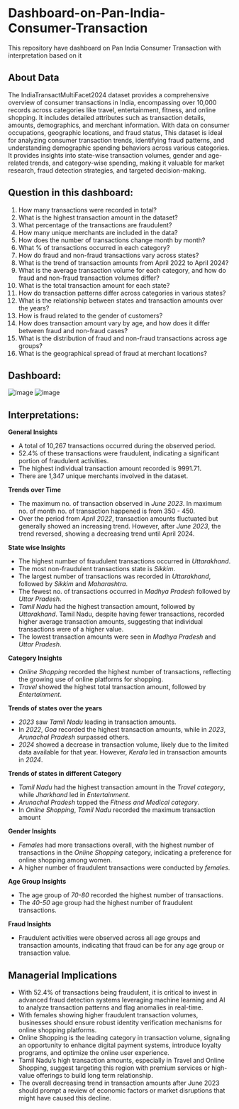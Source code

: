 # Dashboard-on-Pan-India-Consumer-Transaction
This repository have dashboard on Pan India Consumer Transaction with interpretation based on it

## About Data
The IndiaTransactMultiFacet2024 dataset provides a comprehensive overview of consumer transactions in India, encompassing over 10,000 records across categories like travel, entertainment, fitness, and online shopping. It includes detailed attributes such as transaction details, amounts, demographics, and merchant information. With data on consumer occupations, geographic locations, and fraud status, This dataset is ideal for analyzing consumer transaction trends, identifying fraud patterns, and understanding demographic spending behaviors across various categories. It provides insights into state-wise transaction volumes, gender and age-related trends, and category-wise spending, making it valuable for market research, fraud detection strategies, and targeted decision-making.

## Question in this dashboard:

1. How many transactions were recorded in total?
2. What is the highest transaction amount in the dataset?
3. What percentage of the transactions are fraudulent?
4. How many unique merchants are included in the data?
5. How does the number of transactions change month by month?
6. What % of  transactions occurred in each category?
7. How do fraud and non-fraud transactions vary across states?
8. What is the trend of transaction amounts from April 2022 to April 2024?
9. What is the average transaction volume for each category, and how do fraud and non-fraud transaction volumes differ?
10. What is the total transaction amount for each state?
11. How do transaction patterns differ across categories in various states?
12. What is the relationship between states and transaction amounts over the years?
13. How is fraud related to the gender of customers?
14. How does transaction amount vary by age, and how does it differ between fraud and non-fraud cases?
15. What is the distribution of fraud and non-fraud transactions across age groups?
16. What is the geographical spread of fraud at merchant locations?


## Dashboard:
![image](https://github.com/user-attachments/assets/a310c1c3-08ff-4e69-a6ca-24fe31d7c8e9)
![image](https://github.com/user-attachments/assets/2b852fc5-243d-402e-a920-12b425be72e2)

## Interpretations:

**General Insights**

- A total of 10,267 transactions occurred during the observed period.
- 52.4% of these transactions were fraudulent, indicating a significant portion of fraudulent activities.
- The highest individual transaction amount recorded is 9991.71.
- There are 1,347 unique merchants involved in the dataset.

**Trends over Time**

- The maximum no. of transaction observed in _June 2023_. In maximum no. of month no. of transaction happened is from 350 - 450.
- Over the period from _April 2022_, transaction amounts fluctuated but generally showed an increasing trend. However, after _June 2023_, the trend reversed, showing a decreasing trend until April 2024.

**State wise Insights**

- The highest number of fraudulent transactions occurred in _Uttarakhand_.
- The most non-fraudulent transactions state is _Sikkim_.
- The largest number of transactions was recorded in _Uttarakhand_, followed by _Sikkim_ and _Maharashtra_.
- The fewest no. of transactions occurred in _Madhya Pradesh_ followed by _Uttar Pradesh_.
- _Tamil Nadu_ had the highest transaction amount, followed by _Uttarakhand_. Tamil Nadu, despite having fewer transactions, recorded higher average transaction amounts, suggesting that individual transactions were of a higher value.
- The lowest transaction amounts were seen in _Madhya Pradesh_ and _Uttar Pradesh_.

**Category Insights**

- _Online Shopping_ recorded the highest number of transactions, reflecting the growing use of online platforms for shopping.
- _Travel_ showed the highest total transaction amount, followed by _Entertainment_.

**Trends of states over the years**

- _2023_ saw _Tamil Nadu_ leading in transaction amounts.
- In _2022_, _Goa_ recorded the highest transaction amounts, while in _2023_, _Arunachal Pradesh_ surpassed others.
- _2024_ showed a decrease in transaction volume, likely due to the limited data available for that year. However, _Kerala_ led in transaction amounts in _2024_.

**Trends of states in different Category**

- _Tamil Nadu_ had the highest transaction amount in the _Travel category_, while _Jharkhand_ led in _Entertainment_.
- _Arunachal Pradesh_ topped the _Fitness and Medical category_.
- In _Online Shopping_, _Tamil Nadu_ recorded the maximum transaction amount

**Gender Insights**

- _Females_ had more transactions overall, with the highest number of transactions in the _Online Shopping_ category, indicating a preference for online shopping among women.
- A higher number of fraudulent transactions were conducted by _females_.

**Age Group Insights**

- The age group of _70-80_ recorded the highest number of transactions.
- The _40-50_ age group had the highest number of fraudulent transactions.

**Fraud Insights**

- Fraudulent activities were observed across all age groups and transaction amounts, indicating that fraud can be for any age group or transaction value.

## Managerial Implications

- With 52.4% of transactions being fraudulent, it is critical to invest in advanced fraud detection systems leveraging machine learning and AI to analyze transaction patterns and flag anomalies in real-time.
- With females showing higher fraudulent transaction volumes, businesses should ensure robust identity verification mechanisms for online shopping platforms.
- Online Shopping is the leading category in transaction volume, signaling an opportunity to enhance digital payment systems, introduce loyalty programs, and optimize the online user experience.
- Tamil Nadu’s high transaction amounts, especially in Travel and Online Shopping, suggest targeting this region with premium services or high-value offerings to build long term relationship.
- The overall decreasing trend in transaction amounts after June 2023 should prompt a review of economic factors or market disruptions that might have caused this decline.

